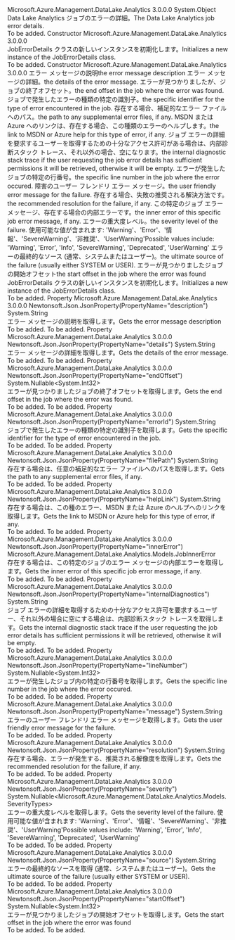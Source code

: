 <Type Name="JobErrorDetails" FullName="Microsoft.Azure.Management.DataLake.Analytics.Models.JobErrorDetails">
  <TypeSignature Language="C#" Value="public class JobErrorDetails" />
  <TypeSignature Language="ILAsm" Value=".class public auto ansi beforefieldinit JobErrorDetails extends System.Object" />
  <TypeSignature Language="DocId" Value="T:Microsoft.Azure.Management.DataLake.Analytics.Models.JobErrorDetails" />
  <TypeSignature Language="VB.NET" Value="Public Class JobErrorDetails" />
  <TypeSignature Language="F#" Value="type JobErrorDetails = class" />
  <AssemblyInfo>
    <AssemblyName>Microsoft.Azure.Management.DataLake.Analytics</AssemblyName>
    <AssemblyVersion>3.0.0.0</AssemblyVersion>
  </AssemblyInfo>
  <Base>
    <BaseTypeName>System.Object</BaseTypeName>
  </Base>
  <Interfaces />
  <Docs>
    <summary>
            <span data-ttu-id="a2886-101">Data Lake Analytics ジョブのエラーの詳細。</span><span class="sxs-lookup"><span data-stu-id="a2886-101">The Data Lake Analytics job error details.</span></span>
            </summary>
    <remarks>To be added.</remarks>
  </Docs>
  <Members>
    <Member MemberName=".ctor">
      <MemberSignature Language="C#" Value="public JobErrorDetails ();" />
      <MemberSignature Language="ILAsm" Value=".method public hidebysig specialname rtspecialname instance void .ctor() cil managed" />
      <MemberSignature Language="DocId" Value="M:Microsoft.Azure.Management.DataLake.Analytics.Models.JobErrorDetails.#ctor" />
      <MemberSignature Language="VB.NET" Value="Public Sub New ()" />
      <MemberType>Constructor</MemberType>
      <AssemblyInfo>
        <AssemblyName>Microsoft.Azure.Management.DataLake.Analytics</AssemblyName>
        <AssemblyVersion>3.0.0.0</AssemblyVersion>
      </AssemblyInfo>
      <Parameters />
      <Docs>
        <summary>
            <span data-ttu-id="a2886-102">JobErrorDetails クラスの新しいインスタンスを初期化します。</span><span class="sxs-lookup"><span data-stu-id="a2886-102">Initializes a new instance of the JobErrorDetails class.</span></span>
            </summary>
        <remarks>To be added.</remarks>
      </Docs>
    </Member>
    <Member MemberName=".ctor">
      <MemberSignature Language="C#" Value="public JobErrorDetails (string description = null, string details = null, Nullable&lt;int&gt; endOffset = null, string errorId = null, string filePath = null, string helpLink = null, string internalDiagnostics = null, Nullable&lt;int&gt; lineNumber = null, string message = null, string resolution = null, Microsoft.Azure.Management.DataLake.Analytics.Models.JobInnerError innerError = null, Nullable&lt;Microsoft.Azure.Management.DataLake.Analytics.Models.SeverityTypes&gt; severity = null, string source = null, Nullable&lt;int&gt; startOffset = null);" />
      <MemberSignature Language="ILAsm" Value=".method public hidebysig specialname rtspecialname instance void .ctor(string description, string details, valuetype System.Nullable`1&lt;int32&gt; endOffset, string errorId, string filePath, string helpLink, string internalDiagnostics, valuetype System.Nullable`1&lt;int32&gt; lineNumber, string message, string resolution, class Microsoft.Azure.Management.DataLake.Analytics.Models.JobInnerError innerError, valuetype System.Nullable`1&lt;valuetype Microsoft.Azure.Management.DataLake.Analytics.Models.SeverityTypes&gt; severity, string source, valuetype System.Nullable`1&lt;int32&gt; startOffset) cil managed" />
      <MemberSignature Language="DocId" Value="M:Microsoft.Azure.Management.DataLake.Analytics.Models.JobErrorDetails.#ctor(System.String,System.String,System.Nullable{System.Int32},System.String,System.String,System.String,System.String,System.Nullable{System.Int32},System.String,System.String,Microsoft.Azure.Management.DataLake.Analytics.Models.JobInnerError,System.Nullable{Microsoft.Azure.Management.DataLake.Analytics.Models.SeverityTypes},System.String,System.Nullable{System.Int32})" />
      <MemberSignature Language="VB.NET" Value="Public Sub New (Optional description As String = null, Optional details As String = null, Optional endOffset As Nullable(Of Integer) = null, Optional errorId As String = null, Optional filePath As String = null, Optional helpLink As String = null, Optional internalDiagnostics As String = null, Optional lineNumber As Nullable(Of Integer) = null, Optional message As String = null, Optional resolution As String = null, Optional innerError As JobInnerError = null, Optional severity As Nullable(Of SeverityTypes) = null, Optional source As String = null, Optional startOffset As Nullable(Of Integer) = null)" />
      <MemberSignature Language="F#" Value="new Microsoft.Azure.Management.DataLake.Analytics.Models.JobErrorDetails : string * string * Nullable&lt;int&gt; * string * string * string * string * Nullable&lt;int&gt; * string * string * Microsoft.Azure.Management.DataLake.Analytics.Models.JobInnerError * Nullable&lt;Microsoft.Azure.Management.DataLake.Analytics.Models.SeverityTypes&gt; * string * Nullable&lt;int&gt; -&gt; Microsoft.Azure.Management.DataLake.Analytics.Models.JobErrorDetails" Usage="new Microsoft.Azure.Management.DataLake.Analytics.Models.JobErrorDetails (description, details, endOffset, errorId, filePath, helpLink, internalDiagnostics, lineNumber, message, resolution, innerError, severity, source, startOffset)" />
      <MemberType>Constructor</MemberType>
      <AssemblyInfo>
        <AssemblyName>Microsoft.Azure.Management.DataLake.Analytics</AssemblyName>
        <AssemblyVersion>3.0.0.0</AssemblyVersion>
      </AssemblyInfo>
      <Parameters>
        <Parameter Name="description" Type="System.String" />
        <Parameter Name="details" Type="System.String" />
        <Parameter Name="endOffset" Type="System.Nullable&lt;System.Int32&gt;" />
        <Parameter Name="errorId" Type="System.String" />
        <Parameter Name="filePath" Type="System.String" />
        <Parameter Name="helpLink" Type="System.String" />
        <Parameter Name="internalDiagnostics" Type="System.String" />
        <Parameter Name="lineNumber" Type="System.Nullable&lt;System.Int32&gt;" />
        <Parameter Name="message" Type="System.String" />
        <Parameter Name="resolution" Type="System.String" />
        <Parameter Name="innerError" Type="Microsoft.Azure.Management.DataLake.Analytics.Models.JobInnerError" />
        <Parameter Name="severity" Type="System.Nullable&lt;Microsoft.Azure.Management.DataLake.Analytics.Models.SeverityTypes&gt;" />
        <Parameter Name="source" Type="System.String" />
        <Parameter Name="startOffset" Type="System.Nullable&lt;System.Int32&gt;" />
      </Parameters>
      <Docs>
        <param name="description"><span data-ttu-id="a2886-103">エラー メッセージの説明</span><span class="sxs-lookup"><span data-stu-id="a2886-103">the error message description</span></span></param>
        <param name="details"><span data-ttu-id="a2886-104">エラー メッセージの詳細。</span><span class="sxs-lookup"><span data-stu-id="a2886-104">the details of the error message.</span></span></param>
        <param name="endOffset"><span data-ttu-id="a2886-105">エラーが見つかりましたが、ジョブの終了オフセット。</span><span class="sxs-lookup"><span data-stu-id="a2886-105">the end offset in the job where the error was found.</span></span></param>
        <param name="errorId"><span data-ttu-id="a2886-106">ジョブで発生したエラーの種類の特定の識別子。</span><span class="sxs-lookup"><span data-stu-id="a2886-106">the specific identifier for the type of error encountered in the job.</span></span></param>
        <param name="filePath"><span data-ttu-id="a2886-107">存在する場合、補足的なエラー ファイルへのパス。</span><span class="sxs-lookup"><span data-stu-id="a2886-107">the path to any supplemental error files, if any.</span></span></param>
        <param name="helpLink"><span data-ttu-id="a2886-108">MSDN または Azure へのリンクは、存在する場合、この種類のエラーのヘルプします。</span><span class="sxs-lookup"><span data-stu-id="a2886-108">the link to MSDN or Azure help for this type of error, if any.</span></span></param>
        <param name="internalDiagnostics"><span data-ttu-id="a2886-109">ジョブ エラーの詳細を要求するユーザーを取得するための十分なアクセス許可がある場合は、内部診断スタック トレース、それ以外の場合、空になります。</span><span class="sxs-lookup"><span data-stu-id="a2886-109">the internal diagnostic stack trace if the user requesting the job error details has sufficient permissions it will be retrieved, otherwise it will be empty.</span></span></param>
        <param name="lineNumber"><span data-ttu-id="a2886-110">エラーが発生したジョブの特定の行番号。</span><span class="sxs-lookup"><span data-stu-id="a2886-110">the specific line number in the job where the error occured.</span></span></param>
        <param name="message"><span data-ttu-id="a2886-111">障害のユーザー フレンドリ エラー メッセージ。</span><span class="sxs-lookup"><span data-stu-id="a2886-111">the user friendly error message for the failure.</span></span></param>
        <param name="resolution"><span data-ttu-id="a2886-112">存在する場合、失敗の推奨される解決方法です。</span><span class="sxs-lookup"><span data-stu-id="a2886-112">the recommended resolution for the failure, if any.</span></span></param>
        <param name="innerError"><span data-ttu-id="a2886-113">この特定のジョブ エラー メッセージ、存在する場合の内部エラーです。</span><span class="sxs-lookup"><span data-stu-id="a2886-113">the inner error of this specific job error message, if any.</span></span></param>
        <param name="severity"><span data-ttu-id="a2886-114">エラーの重大度レベル。</span><span class="sxs-lookup"><span data-stu-id="a2886-114">the severity level of the failure.</span></span> <span data-ttu-id="a2886-115">使用可能な値が含まれます: 'Warning'、'Error'、'情報'、'SevereWarning'、'非推奨'、'UserWarning'</span><span class="sxs-lookup"><span data-stu-id="a2886-115">Possible values include: 'Warning', 'Error', 'Info', 'SevereWarning', 'Deprecated', 'UserWarning'</span></span></param>
        <param name="source"><span data-ttu-id="a2886-116">エラーの最終的なソース (通常、システムまたはユーザー)。</span><span class="sxs-lookup"><span data-stu-id="a2886-116">the ultimate source of the failure (usually either SYSTEM or USER).</span></span></param>
        <param name="startOffset"><span data-ttu-id="a2886-117">エラーが見つかりましたジョブの開始オフセット</span><span class="sxs-lookup"><span data-stu-id="a2886-117">the start offset in the job where the error was found</span></span></param>
        <summary>
            <span data-ttu-id="a2886-118">JobErrorDetails クラスの新しいインスタンスを初期化します。</span><span class="sxs-lookup"><span data-stu-id="a2886-118">Initializes a new instance of the JobErrorDetails class.</span></span>
            </summary>
        <remarks>To be added.</remarks>
      </Docs>
    </Member>
    <Member MemberName="Description">
      <MemberSignature Language="C#" Value="public string Description { get; }" />
      <MemberSignature Language="ILAsm" Value=".property instance string Description" />
      <MemberSignature Language="DocId" Value="P:Microsoft.Azure.Management.DataLake.Analytics.Models.JobErrorDetails.Description" />
      <MemberSignature Language="VB.NET" Value="Public ReadOnly Property Description As String" />
      <MemberSignature Language="F#" Value="member this.Description : string" Usage="Microsoft.Azure.Management.DataLake.Analytics.Models.JobErrorDetails.Description" />
      <MemberType>Property</MemberType>
      <AssemblyInfo>
        <AssemblyName>Microsoft.Azure.Management.DataLake.Analytics</AssemblyName>
        <AssemblyVersion>3.0.0.0</AssemblyVersion>
      </AssemblyInfo>
      <Attributes>
        <Attribute>
          <AttributeName>Newtonsoft.Json.JsonProperty(PropertyName="description")</AttributeName>
        </Attribute>
      </Attributes>
      <ReturnValue>
        <ReturnType>System.String</ReturnType>
      </ReturnValue>
      <Docs>
        <summary>
            <span data-ttu-id="a2886-119">エラー メッセージの説明を取得します。</span><span class="sxs-lookup"><span data-stu-id="a2886-119">Gets the error message description</span></span>
            </summary>
        <value>To be added.</value>
        <remarks>To be added.</remarks>
      </Docs>
    </Member>
    <Member MemberName="Details">
      <MemberSignature Language="C#" Value="public string Details { get; }" />
      <MemberSignature Language="ILAsm" Value=".property instance string Details" />
      <MemberSignature Language="DocId" Value="P:Microsoft.Azure.Management.DataLake.Analytics.Models.JobErrorDetails.Details" />
      <MemberSignature Language="VB.NET" Value="Public ReadOnly Property Details As String" />
      <MemberSignature Language="F#" Value="member this.Details : string" Usage="Microsoft.Azure.Management.DataLake.Analytics.Models.JobErrorDetails.Details" />
      <MemberType>Property</MemberType>
      <AssemblyInfo>
        <AssemblyName>Microsoft.Azure.Management.DataLake.Analytics</AssemblyName>
        <AssemblyVersion>3.0.0.0</AssemblyVersion>
      </AssemblyInfo>
      <Attributes>
        <Attribute>
          <AttributeName>Newtonsoft.Json.JsonProperty(PropertyName="details")</AttributeName>
        </Attribute>
      </Attributes>
      <ReturnValue>
        <ReturnType>System.String</ReturnType>
      </ReturnValue>
      <Docs>
        <summary>
            <span data-ttu-id="a2886-120">エラー メッセージの詳細を取得します。</span><span class="sxs-lookup"><span data-stu-id="a2886-120">Gets the details of the error message.</span></span>
            </summary>
        <value>To be added.</value>
        <remarks>To be added.</remarks>
      </Docs>
    </Member>
    <Member MemberName="EndOffset">
      <MemberSignature Language="C#" Value="public Nullable&lt;int&gt; EndOffset { get; }" />
      <MemberSignature Language="ILAsm" Value=".property instance valuetype System.Nullable`1&lt;int32&gt; EndOffset" />
      <MemberSignature Language="DocId" Value="P:Microsoft.Azure.Management.DataLake.Analytics.Models.JobErrorDetails.EndOffset" />
      <MemberSignature Language="VB.NET" Value="Public ReadOnly Property EndOffset As Nullable(Of Integer)" />
      <MemberSignature Language="F#" Value="member this.EndOffset : Nullable&lt;int&gt;" Usage="Microsoft.Azure.Management.DataLake.Analytics.Models.JobErrorDetails.EndOffset" />
      <MemberType>Property</MemberType>
      <AssemblyInfo>
        <AssemblyName>Microsoft.Azure.Management.DataLake.Analytics</AssemblyName>
        <AssemblyVersion>3.0.0.0</AssemblyVersion>
      </AssemblyInfo>
      <Attributes>
        <Attribute>
          <AttributeName>Newtonsoft.Json.JsonProperty(PropertyName="endOffset")</AttributeName>
        </Attribute>
      </Attributes>
      <ReturnValue>
        <ReturnType>System.Nullable&lt;System.Int32&gt;</ReturnType>
      </ReturnValue>
      <Docs>
        <summary>
            <span data-ttu-id="a2886-121">エラーが見つかりましたジョブの終了オフセットを取得します。</span><span class="sxs-lookup"><span data-stu-id="a2886-121">Gets the end offset in the job where the error was found.</span></span>
            </summary>
        <value>To be added.</value>
        <remarks>To be added.</remarks>
      </Docs>
    </Member>
    <Member MemberName="ErrorId">
      <MemberSignature Language="C#" Value="public string ErrorId { get; }" />
      <MemberSignature Language="ILAsm" Value=".property instance string ErrorId" />
      <MemberSignature Language="DocId" Value="P:Microsoft.Azure.Management.DataLake.Analytics.Models.JobErrorDetails.ErrorId" />
      <MemberSignature Language="VB.NET" Value="Public ReadOnly Property ErrorId As String" />
      <MemberSignature Language="F#" Value="member this.ErrorId : string" Usage="Microsoft.Azure.Management.DataLake.Analytics.Models.JobErrorDetails.ErrorId" />
      <MemberType>Property</MemberType>
      <AssemblyInfo>
        <AssemblyName>Microsoft.Azure.Management.DataLake.Analytics</AssemblyName>
        <AssemblyVersion>3.0.0.0</AssemblyVersion>
      </AssemblyInfo>
      <Attributes>
        <Attribute>
          <AttributeName>Newtonsoft.Json.JsonProperty(PropertyName="errorId")</AttributeName>
        </Attribute>
      </Attributes>
      <ReturnValue>
        <ReturnType>System.String</ReturnType>
      </ReturnValue>
      <Docs>
        <summary>
            <span data-ttu-id="a2886-122">ジョブで発生したエラーの種類の特定の識別子を取得します。</span><span class="sxs-lookup"><span data-stu-id="a2886-122">Gets the specific identifier for the type of error encountered in the job.</span></span>
            </summary>
        <value>To be added.</value>
        <remarks>To be added.</remarks>
      </Docs>
    </Member>
    <Member MemberName="FilePath">
      <MemberSignature Language="C#" Value="public string FilePath { get; }" />
      <MemberSignature Language="ILAsm" Value=".property instance string FilePath" />
      <MemberSignature Language="DocId" Value="P:Microsoft.Azure.Management.DataLake.Analytics.Models.JobErrorDetails.FilePath" />
      <MemberSignature Language="VB.NET" Value="Public ReadOnly Property FilePath As String" />
      <MemberSignature Language="F#" Value="member this.FilePath : string" Usage="Microsoft.Azure.Management.DataLake.Analytics.Models.JobErrorDetails.FilePath" />
      <MemberType>Property</MemberType>
      <AssemblyInfo>
        <AssemblyName>Microsoft.Azure.Management.DataLake.Analytics</AssemblyName>
        <AssemblyVersion>3.0.0.0</AssemblyVersion>
      </AssemblyInfo>
      <Attributes>
        <Attribute>
          <AttributeName>Newtonsoft.Json.JsonProperty(PropertyName="filePath")</AttributeName>
        </Attribute>
      </Attributes>
      <ReturnValue>
        <ReturnType>System.String</ReturnType>
      </ReturnValue>
      <Docs>
        <summary>
            <span data-ttu-id="a2886-123">存在する場合は、任意の補足的なエラー ファイルへのパスを取得します。</span><span class="sxs-lookup"><span data-stu-id="a2886-123">Gets the path to any supplemental error files, if any.</span></span>
            </summary>
        <value>To be added.</value>
        <remarks>To be added.</remarks>
      </Docs>
    </Member>
    <Member MemberName="HelpLink">
      <MemberSignature Language="C#" Value="public string HelpLink { get; }" />
      <MemberSignature Language="ILAsm" Value=".property instance string HelpLink" />
      <MemberSignature Language="DocId" Value="P:Microsoft.Azure.Management.DataLake.Analytics.Models.JobErrorDetails.HelpLink" />
      <MemberSignature Language="VB.NET" Value="Public ReadOnly Property HelpLink As String" />
      <MemberSignature Language="F#" Value="member this.HelpLink : string" Usage="Microsoft.Azure.Management.DataLake.Analytics.Models.JobErrorDetails.HelpLink" />
      <MemberType>Property</MemberType>
      <AssemblyInfo>
        <AssemblyName>Microsoft.Azure.Management.DataLake.Analytics</AssemblyName>
        <AssemblyVersion>3.0.0.0</AssemblyVersion>
      </AssemblyInfo>
      <Attributes>
        <Attribute>
          <AttributeName>Newtonsoft.Json.JsonProperty(PropertyName="helpLink")</AttributeName>
        </Attribute>
      </Attributes>
      <ReturnValue>
        <ReturnType>System.String</ReturnType>
      </ReturnValue>
      <Docs>
        <summary>
            <span data-ttu-id="a2886-124">存在する場合は、この種のエラー、MSDN または Azure のヘルプへのリンクを取得します。</span><span class="sxs-lookup"><span data-stu-id="a2886-124">Gets the link to MSDN or Azure help for this type of error, if any.</span></span>
            </summary>
        <value>To be added.</value>
        <remarks>To be added.</remarks>
      </Docs>
    </Member>
    <Member MemberName="InnerError">
      <MemberSignature Language="C#" Value="public Microsoft.Azure.Management.DataLake.Analytics.Models.JobInnerError InnerError { get; }" />
      <MemberSignature Language="ILAsm" Value=".property instance class Microsoft.Azure.Management.DataLake.Analytics.Models.JobInnerError InnerError" />
      <MemberSignature Language="DocId" Value="P:Microsoft.Azure.Management.DataLake.Analytics.Models.JobErrorDetails.InnerError" />
      <MemberSignature Language="VB.NET" Value="Public ReadOnly Property InnerError As JobInnerError" />
      <MemberSignature Language="F#" Value="member this.InnerError : Microsoft.Azure.Management.DataLake.Analytics.Models.JobInnerError" Usage="Microsoft.Azure.Management.DataLake.Analytics.Models.JobErrorDetails.InnerError" />
      <MemberType>Property</MemberType>
      <AssemblyInfo>
        <AssemblyName>Microsoft.Azure.Management.DataLake.Analytics</AssemblyName>
        <AssemblyVersion>3.0.0.0</AssemblyVersion>
      </AssemblyInfo>
      <Attributes>
        <Attribute>
          <AttributeName>Newtonsoft.Json.JsonProperty(PropertyName="innerError")</AttributeName>
        </Attribute>
      </Attributes>
      <ReturnValue>
        <ReturnType>Microsoft.Azure.Management.DataLake.Analytics.Models.JobInnerError</ReturnType>
      </ReturnValue>
      <Docs>
        <summary>
            <span data-ttu-id="a2886-125">存在する場合は、この特定のジョブのエラー メッセージの内部エラーを取得します。</span><span class="sxs-lookup"><span data-stu-id="a2886-125">Gets the inner error of this specific job error message, if any.</span></span>
            </summary>
        <value>To be added.</value>
        <remarks>To be added.</remarks>
      </Docs>
    </Member>
    <Member MemberName="InternalDiagnostics">
      <MemberSignature Language="C#" Value="public string InternalDiagnostics { get; }" />
      <MemberSignature Language="ILAsm" Value=".property instance string InternalDiagnostics" />
      <MemberSignature Language="DocId" Value="P:Microsoft.Azure.Management.DataLake.Analytics.Models.JobErrorDetails.InternalDiagnostics" />
      <MemberSignature Language="VB.NET" Value="Public ReadOnly Property InternalDiagnostics As String" />
      <MemberSignature Language="F#" Value="member this.InternalDiagnostics : string" Usage="Microsoft.Azure.Management.DataLake.Analytics.Models.JobErrorDetails.InternalDiagnostics" />
      <MemberType>Property</MemberType>
      <AssemblyInfo>
        <AssemblyName>Microsoft.Azure.Management.DataLake.Analytics</AssemblyName>
        <AssemblyVersion>3.0.0.0</AssemblyVersion>
      </AssemblyInfo>
      <Attributes>
        <Attribute>
          <AttributeName>Newtonsoft.Json.JsonProperty(PropertyName="internalDiagnostics")</AttributeName>
        </Attribute>
      </Attributes>
      <ReturnValue>
        <ReturnType>System.String</ReturnType>
      </ReturnValue>
      <Docs>
        <summary>
            <span data-ttu-id="a2886-126">ジョブ エラーの詳細を取得するための十分なアクセス許可を要求するユーザー、それ以外の場合に空にする場合は、内部診断スタック トレースを取得します。</span><span class="sxs-lookup"><span data-stu-id="a2886-126">Gets the internal diagnostic stack trace if the user requesting the job error details has sufficient permissions it will be retrieved, otherwise it will be empty.</span></span>
            </summary>
        <value>To be added.</value>
        <remarks>To be added.</remarks>
      </Docs>
    </Member>
    <Member MemberName="LineNumber">
      <MemberSignature Language="C#" Value="public Nullable&lt;int&gt; LineNumber { get; }" />
      <MemberSignature Language="ILAsm" Value=".property instance valuetype System.Nullable`1&lt;int32&gt; LineNumber" />
      <MemberSignature Language="DocId" Value="P:Microsoft.Azure.Management.DataLake.Analytics.Models.JobErrorDetails.LineNumber" />
      <MemberSignature Language="VB.NET" Value="Public ReadOnly Property LineNumber As Nullable(Of Integer)" />
      <MemberSignature Language="F#" Value="member this.LineNumber : Nullable&lt;int&gt;" Usage="Microsoft.Azure.Management.DataLake.Analytics.Models.JobErrorDetails.LineNumber" />
      <MemberType>Property</MemberType>
      <AssemblyInfo>
        <AssemblyName>Microsoft.Azure.Management.DataLake.Analytics</AssemblyName>
        <AssemblyVersion>3.0.0.0</AssemblyVersion>
      </AssemblyInfo>
      <Attributes>
        <Attribute>
          <AttributeName>Newtonsoft.Json.JsonProperty(PropertyName="lineNumber")</AttributeName>
        </Attribute>
      </Attributes>
      <ReturnValue>
        <ReturnType>System.Nullable&lt;System.Int32&gt;</ReturnType>
      </ReturnValue>
      <Docs>
        <summary>
            <span data-ttu-id="a2886-127">エラーが発生したジョブ内の特定の行番号を取得します。</span><span class="sxs-lookup"><span data-stu-id="a2886-127">Gets the specific line number in the job where the error occured.</span></span>
            </summary>
        <value>To be added.</value>
        <remarks>To be added.</remarks>
      </Docs>
    </Member>
    <Member MemberName="Message">
      <MemberSignature Language="C#" Value="public string Message { get; }" />
      <MemberSignature Language="ILAsm" Value=".property instance string Message" />
      <MemberSignature Language="DocId" Value="P:Microsoft.Azure.Management.DataLake.Analytics.Models.JobErrorDetails.Message" />
      <MemberSignature Language="VB.NET" Value="Public ReadOnly Property Message As String" />
      <MemberSignature Language="F#" Value="member this.Message : string" Usage="Microsoft.Azure.Management.DataLake.Analytics.Models.JobErrorDetails.Message" />
      <MemberType>Property</MemberType>
      <AssemblyInfo>
        <AssemblyName>Microsoft.Azure.Management.DataLake.Analytics</AssemblyName>
        <AssemblyVersion>3.0.0.0</AssemblyVersion>
      </AssemblyInfo>
      <Attributes>
        <Attribute>
          <AttributeName>Newtonsoft.Json.JsonProperty(PropertyName="message")</AttributeName>
        </Attribute>
      </Attributes>
      <ReturnValue>
        <ReturnType>System.String</ReturnType>
      </ReturnValue>
      <Docs>
        <summary>
            <span data-ttu-id="a2886-128">エラーのユーザー フレンドリ エラー メッセージを取得します。</span><span class="sxs-lookup"><span data-stu-id="a2886-128">Gets the user friendly error message for the failure.</span></span>
            </summary>
        <value>To be added.</value>
        <remarks>To be added.</remarks>
      </Docs>
    </Member>
    <Member MemberName="Resolution">
      <MemberSignature Language="C#" Value="public string Resolution { get; }" />
      <MemberSignature Language="ILAsm" Value=".property instance string Resolution" />
      <MemberSignature Language="DocId" Value="P:Microsoft.Azure.Management.DataLake.Analytics.Models.JobErrorDetails.Resolution" />
      <MemberSignature Language="VB.NET" Value="Public ReadOnly Property Resolution As String" />
      <MemberSignature Language="F#" Value="member this.Resolution : string" Usage="Microsoft.Azure.Management.DataLake.Analytics.Models.JobErrorDetails.Resolution" />
      <MemberType>Property</MemberType>
      <AssemblyInfo>
        <AssemblyName>Microsoft.Azure.Management.DataLake.Analytics</AssemblyName>
        <AssemblyVersion>3.0.0.0</AssemblyVersion>
      </AssemblyInfo>
      <Attributes>
        <Attribute>
          <AttributeName>Newtonsoft.Json.JsonProperty(PropertyName="resolution")</AttributeName>
        </Attribute>
      </Attributes>
      <ReturnValue>
        <ReturnType>System.String</ReturnType>
      </ReturnValue>
      <Docs>
        <summary>
            <span data-ttu-id="a2886-129">存在する場合、エラーが発生する、推奨される解像度を取得します。</span><span class="sxs-lookup"><span data-stu-id="a2886-129">Gets the recommended resolution for the failure, if any.</span></span>
            </summary>
        <value>To be added.</value>
        <remarks>To be added.</remarks>
      </Docs>
    </Member>
    <Member MemberName="Severity">
      <MemberSignature Language="C#" Value="public Nullable&lt;Microsoft.Azure.Management.DataLake.Analytics.Models.SeverityTypes&gt; Severity { get; }" />
      <MemberSignature Language="ILAsm" Value=".property instance valuetype System.Nullable`1&lt;valuetype Microsoft.Azure.Management.DataLake.Analytics.Models.SeverityTypes&gt; Severity" />
      <MemberSignature Language="DocId" Value="P:Microsoft.Azure.Management.DataLake.Analytics.Models.JobErrorDetails.Severity" />
      <MemberSignature Language="VB.NET" Value="Public ReadOnly Property Severity As Nullable(Of SeverityTypes)" />
      <MemberSignature Language="F#" Value="member this.Severity : Nullable&lt;Microsoft.Azure.Management.DataLake.Analytics.Models.SeverityTypes&gt;" Usage="Microsoft.Azure.Management.DataLake.Analytics.Models.JobErrorDetails.Severity" />
      <MemberType>Property</MemberType>
      <AssemblyInfo>
        <AssemblyName>Microsoft.Azure.Management.DataLake.Analytics</AssemblyName>
        <AssemblyVersion>3.0.0.0</AssemblyVersion>
      </AssemblyInfo>
      <Attributes>
        <Attribute>
          <AttributeName>Newtonsoft.Json.JsonProperty(PropertyName="severity")</AttributeName>
        </Attribute>
      </Attributes>
      <ReturnValue>
        <ReturnType>System.Nullable&lt;Microsoft.Azure.Management.DataLake.Analytics.Models.SeverityTypes&gt;</ReturnType>
      </ReturnValue>
      <Docs>
        <summary>
            <span data-ttu-id="a2886-130">エラーの重大度レベルを取得します。</span><span class="sxs-lookup"><span data-stu-id="a2886-130">Gets the severity level of the failure.</span></span> <span data-ttu-id="a2886-131">使用可能な値が含まれます: 'Warning'、'Error'、'情報'、'SevereWarning'、'非推奨'、'UserWarning'</span><span class="sxs-lookup"><span data-stu-id="a2886-131">Possible values include: 'Warning', 'Error', 'Info', 'SevereWarning', 'Deprecated', 'UserWarning'</span></span>
            </summary>
        <value>To be added.</value>
        <remarks>To be added.</remarks>
      </Docs>
    </Member>
    <Member MemberName="Source">
      <MemberSignature Language="C#" Value="public string Source { get; }" />
      <MemberSignature Language="ILAsm" Value=".property instance string Source" />
      <MemberSignature Language="DocId" Value="P:Microsoft.Azure.Management.DataLake.Analytics.Models.JobErrorDetails.Source" />
      <MemberSignature Language="VB.NET" Value="Public ReadOnly Property Source As String" />
      <MemberSignature Language="F#" Value="member this.Source : string" Usage="Microsoft.Azure.Management.DataLake.Analytics.Models.JobErrorDetails.Source" />
      <MemberType>Property</MemberType>
      <AssemblyInfo>
        <AssemblyName>Microsoft.Azure.Management.DataLake.Analytics</AssemblyName>
        <AssemblyVersion>3.0.0.0</AssemblyVersion>
      </AssemblyInfo>
      <Attributes>
        <Attribute>
          <AttributeName>Newtonsoft.Json.JsonProperty(PropertyName="source")</AttributeName>
        </Attribute>
      </Attributes>
      <ReturnValue>
        <ReturnType>System.String</ReturnType>
      </ReturnValue>
      <Docs>
        <summary>
            <span data-ttu-id="a2886-132">エラーの最終的なソースを取得 (通常、システムまたはユーザー)。</span><span class="sxs-lookup"><span data-stu-id="a2886-132">Gets the ultimate source of the failure (usually either SYSTEM or USER).</span></span>
            </summary>
        <value>To be added.</value>
        <remarks>To be added.</remarks>
      </Docs>
    </Member>
    <Member MemberName="StartOffset">
      <MemberSignature Language="C#" Value="public Nullable&lt;int&gt; StartOffset { get; }" />
      <MemberSignature Language="ILAsm" Value=".property instance valuetype System.Nullable`1&lt;int32&gt; StartOffset" />
      <MemberSignature Language="DocId" Value="P:Microsoft.Azure.Management.DataLake.Analytics.Models.JobErrorDetails.StartOffset" />
      <MemberSignature Language="VB.NET" Value="Public ReadOnly Property StartOffset As Nullable(Of Integer)" />
      <MemberSignature Language="F#" Value="member this.StartOffset : Nullable&lt;int&gt;" Usage="Microsoft.Azure.Management.DataLake.Analytics.Models.JobErrorDetails.StartOffset" />
      <MemberType>Property</MemberType>
      <AssemblyInfo>
        <AssemblyName>Microsoft.Azure.Management.DataLake.Analytics</AssemblyName>
        <AssemblyVersion>3.0.0.0</AssemblyVersion>
      </AssemblyInfo>
      <Attributes>
        <Attribute>
          <AttributeName>Newtonsoft.Json.JsonProperty(PropertyName="startOffset")</AttributeName>
        </Attribute>
      </Attributes>
      <ReturnValue>
        <ReturnType>System.Nullable&lt;System.Int32&gt;</ReturnType>
      </ReturnValue>
      <Docs>
        <summary>
            <span data-ttu-id="a2886-133">エラーが見つかりましたジョブの開始オフセットを取得します。</span><span class="sxs-lookup"><span data-stu-id="a2886-133">Gets the start offset in the job where the error was found</span></span>
            </summary>
        <value>To be added.</value>
        <remarks>To be added.</remarks>
      </Docs>
    </Member>
  </Members>
</Type>